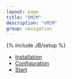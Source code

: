 ```yaml
---
layout: page
title: "OM2M"
description: "oM2M"
group: navigation
---
```

{% include JB/setup %}

* [Installation](oM2M_installation)
* [Configuration](oM2M_configuration)
* [Start](oM2M_startup)
